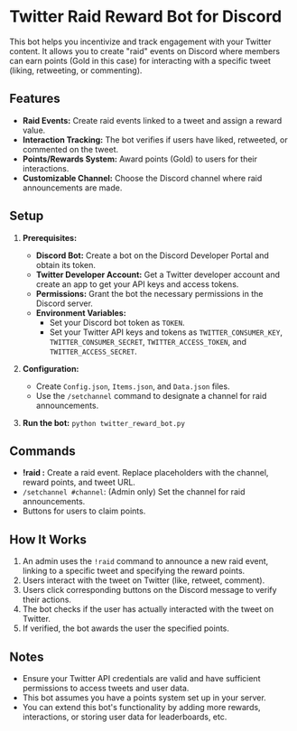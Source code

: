 # Twitter Raid Reward Bot for Discord

This bot helps you incentivize and track engagement with your Twitter content. It allows you to create "raid" events on Discord where members can earn points (Gold in this case) for interacting with a specific tweet (liking, retweeting, or commenting). 

## Features

* **Raid Events:** Create raid events linked to a tweet and assign a reward value.
* **Interaction Tracking:** The bot verifies if users have liked, retweeted, or commented on the tweet.
* **Points/Rewards System:** Award points (Gold) to users for their interactions.
* **Customizable Channel:** Choose the Discord channel where raid announcements are made.

## Setup

1. **Prerequisites:**
   - **Discord Bot:** Create a bot on the Discord Developer Portal and obtain its token.
   - **Twitter Developer Account:** Get a Twitter developer account and create an app to get your API keys and access tokens.
   - **Permissions:** Grant the bot the necessary permissions in the Discord server.
   - **Environment Variables:**
     - Set your Discord bot token as `TOKEN`.
     - Set your Twitter API keys and tokens as `TWITTER_CONSUMER_KEY`, `TWITTER_CONSUMER_SECRET`, `TWITTER_ACCESS_TOKEN`, and `TWITTER_ACCESS_SECRET`.
2. **Configuration:**
   - Create `Config.json`, `Items.json`, and `Data.json` files.
   - Use the `/setchannel` command to designate a channel for raid announcements.

3. **Run the bot:** `python twitter_reward_bot.py` 

## Commands

* **!raid <channel> <points> <tweet url>:** Create a raid event. Replace placeholders with the channel, reward points, and tweet URL.
* `/setchannel #channel`: (Admin only) Set the channel for raid announcements.
* Buttons for users to claim points.

## How It Works

1. An admin uses the `!raid` command to announce a new raid event, linking to a specific tweet and specifying the reward points.
2. Users interact with the tweet on Twitter (like, retweet, comment).
3. Users click corresponding buttons on the Discord message to verify their actions.
4. The bot checks if the user has actually interacted with the tweet on Twitter.
5. If verified, the bot awards the user the specified points.


## Notes

* Ensure your Twitter API credentials are valid and have sufficient permissions to access tweets and user data.
* This bot assumes you have a points system set up in your server. 
* You can extend this bot's functionality by adding more rewards, interactions, or storing user data for leaderboards, etc.
